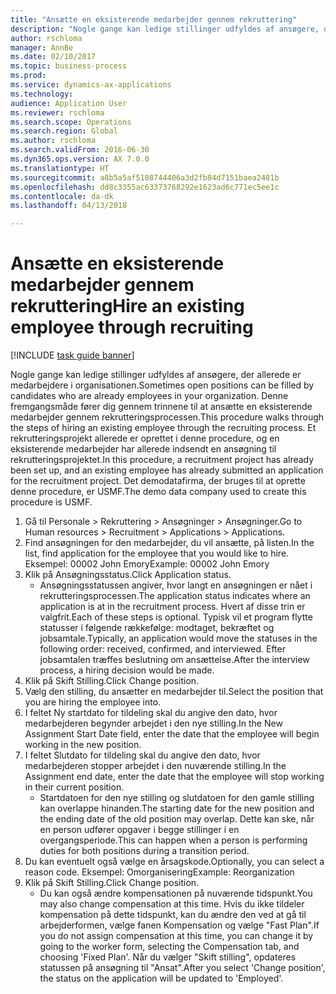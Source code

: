 ```yaml
--- 
title: "Ansætte en eksisterende medarbejder gennem rekruttering"
description: "Nogle gange kan ledige stillinger udfyldes af ansøgere, der allerede er medarbejdere i organisationen."
author: rschloma
manager: AnnBe
ms.date: 02/10/2017
ms.topic: business-process
ms.prod: 
ms.service: dynamics-ax-applications
ms.technology: 
audience: Application User
ms.reviewer: rschloma
ms.search.scope: Operations
ms.search.region: Global
ms.author: rschloma
ms.search.validFrom: 2016-06-30
ms.dyn365.ops.version: AX 7.0.0
ms.translationtype: HT
ms.sourcegitcommit: a8b5a5af5108744406a3d2fb84d7151baea2481b
ms.openlocfilehash: dd8c3355ac63373768292e1623ad6c771ec5ee1c
ms.contentlocale: da-dk
ms.lasthandoff: 04/13/2018

---
```

# <a name="hire-an-existing-employee-through-recruiting"></a><span data-ttu-id="ba3d0-103">Ansætte en eksisterende medarbejder gennem rekruttering</span><span class="sxs-lookup"><span data-stu-id="ba3d0-103">Hire an existing employee through recruiting</span></span>

[!INCLUDE [task guide banner](../../includes/task-guide-banner.md)]

<span data-ttu-id="ba3d0-104">Nogle gange kan ledige stillinger udfyldes af ansøgere, der allerede er medarbejdere i organisationen.</span><span class="sxs-lookup"><span data-stu-id="ba3d0-104">Sometimes open positions can be filled by candidates who are already employees in your organization.</span></span> <span data-ttu-id="ba3d0-105">Denne fremgangsmåde fører dig gennem trinnene til at ansætte en eksisterende medarbejder gennem rekrutteringsprocessen.</span><span class="sxs-lookup"><span data-stu-id="ba3d0-105">This procedure walks through the steps of hiring an existing employee through the recruiting process.</span></span> <span data-ttu-id="ba3d0-106">Et rekrutteringsprojekt allerede er oprettet i denne procedure, og en eksisterende medarbejder har allerede indsendt en ansøgning til rekrutteringsprojektet.</span><span class="sxs-lookup"><span data-stu-id="ba3d0-106">In this procedure, a recruitment project has already been set up, and an existing employee has already submitted an application for the recruitment project.</span></span> <span data-ttu-id="ba3d0-107">Det demodatafirma, der bruges til at oprette denne procedure, er USMF.</span><span class="sxs-lookup"><span data-stu-id="ba3d0-107">The demo data company used to create this procedure is USMF.</span></span>

1. <span data-ttu-id="ba3d0-108">Gå til Personale > Rekruttering > Ansøgninger > Ansøgninger.</span><span class="sxs-lookup"><span data-stu-id="ba3d0-108">Go to Human resources > Recruitment > Applications > Applications.</span></span>
2. <span data-ttu-id="ba3d0-109">Find ansøgningen for den medarbejder, du vil ansætte, på listen.</span><span class="sxs-lookup"><span data-stu-id="ba3d0-109">In the list, find application for the employee that you would like to hire.</span></span> <span data-ttu-id="ba3d0-110">Eksempel: 00002 John Emory</span><span class="sxs-lookup"><span data-stu-id="ba3d0-110">Example:  00002  John Emory</span></span>
3. <span data-ttu-id="ba3d0-111">Klik på Ansøgningsstatus.</span><span class="sxs-lookup"><span data-stu-id="ba3d0-111">Click Application status.</span></span>
    * <span data-ttu-id="ba3d0-112">Ansøgningsstatussen angiver, hvor langt en ansøgningen er nået i rekrutteringsprocessen.</span><span class="sxs-lookup"><span data-stu-id="ba3d0-112">The application status indicates where an application is at in the recruitment process.</span></span>  <span data-ttu-id="ba3d0-113">Hvert af disse trin er valgfrit.</span><span class="sxs-lookup"><span data-stu-id="ba3d0-113">Each of these steps is optional.</span></span> <span data-ttu-id="ba3d0-114">Typisk vil et program flytte statusser i følgende rækkefølge: modtaget, bekræftet og jobsamtale.</span><span class="sxs-lookup"><span data-stu-id="ba3d0-114">Typically, an application would move the statuses in the following order:  received, confirmed, and interviewed.</span></span> <span data-ttu-id="ba3d0-115">Efter jobsamtalen træffes beslutning om ansættelse.</span><span class="sxs-lookup"><span data-stu-id="ba3d0-115">After the interview process, a hiring decision would be made.</span></span>  
4. <span data-ttu-id="ba3d0-116">Klik på Skift Stilling.</span><span class="sxs-lookup"><span data-stu-id="ba3d0-116">Click Change position.</span></span>
5. <span data-ttu-id="ba3d0-117">Vælg den stilling, du ansætter en medarbejder til.</span><span class="sxs-lookup"><span data-stu-id="ba3d0-117">Select the position that you are hiring the employee into.</span></span>
6. <span data-ttu-id="ba3d0-118">I feltet Ny startdato for tildeling skal du angive den dato, hvor medarbejderen begynder arbejdet i den nye stilling.</span><span class="sxs-lookup"><span data-stu-id="ba3d0-118">In the New Assignment Start Date field, enter the date that the employee will begin working in the new position.</span></span>  
7. <span data-ttu-id="ba3d0-119">I feltet Slutdato for tildeling skal du angive den dato, hvor medarbejderen stopper arbejdet i den nuværende stilling.</span><span class="sxs-lookup"><span data-stu-id="ba3d0-119">In the Assignment end date, enter the date that the employee will stop working in their current position.</span></span>
    * <span data-ttu-id="ba3d0-120">Startdatoen for den nye stilling og slutdatoen for den gamle stilling kan overlappe hinanden.</span><span class="sxs-lookup"><span data-stu-id="ba3d0-120">The starting date for the new position and the ending date of the old position may overlap.</span></span> <span data-ttu-id="ba3d0-121">Dette kan ske, når en person udfører opgaver i begge stillinger i en overgangsperiode.</span><span class="sxs-lookup"><span data-stu-id="ba3d0-121">This can happen when a person is performing duties for both positions during a transition period.</span></span>  
8. <span data-ttu-id="ba3d0-122">Du kan eventuelt også vælge en årsagskode.</span><span class="sxs-lookup"><span data-stu-id="ba3d0-122">Optionally, you can select a reason code.</span></span> <span data-ttu-id="ba3d0-123">Eksempel: Omorganisering</span><span class="sxs-lookup"><span data-stu-id="ba3d0-123">Example: Reorganization</span></span>
9. <span data-ttu-id="ba3d0-124">Klik på Skift Stilling.</span><span class="sxs-lookup"><span data-stu-id="ba3d0-124">Click Change position.</span></span>
    * <span data-ttu-id="ba3d0-125">Du kan også ændre kompensationen på nuværende tidspunkt.</span><span class="sxs-lookup"><span data-stu-id="ba3d0-125">You may also change compensation at this time.</span></span> <span data-ttu-id="ba3d0-126">Hvis du ikke tildeler kompensation på dette tidspunkt, kan du ændre den ved at gå til arbejderformen, vælge fanen Kompensation og vælge "Fast Plan".</span><span class="sxs-lookup"><span data-stu-id="ba3d0-126">If you do not assign compensation at this time, you can change it by going to the worker form, selecting the Compensation tab, and choosing 'Fixed Plan'.</span></span> <span data-ttu-id="ba3d0-127">Når du vælger "Skift stilling", opdateres statussen på ansøgning til "Ansat".</span><span class="sxs-lookup"><span data-stu-id="ba3d0-127">After you select 'Change position', the status on the application will be updated to 'Employed'.</span></span>  


